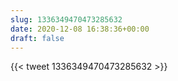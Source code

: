 ```yaml
---
slug: 1336349470473285632
date: 2020-12-08 16:38:36+00:00
draft: false
---
```


{{< tweet 1336349470473285632 >}}
